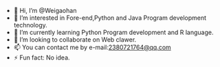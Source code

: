 - 👋 Hi, I’m @Weigaohan
- 👀 I’m interested in Fore-end,Python and Java Program development technology.
- 🌱 I’m currently learning Python Program development and R language.
- 💞️ I’m looking to collaborate on Web clawer.
- 📫 You can contact me by e-mail:2380721764@qq.com
- ⚡ Fun fact: No idea.

<!---
Weigaohan/Weigaohan is a ✨ special ✨ repository because its `README.md` (this file) appears on your GitHub profile.
You can click the Preview link to take a look at your changes.
--->
